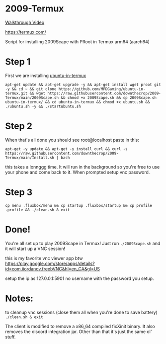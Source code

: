 # 2009-Termux

[Walkthrough Video](https://www.youtube.com/watch?v=YyfRnlv9cJ8)

https://termux.com/

Script for installing 2009Scape with PRoot in Termux arm64 (aarch64)

# Step 1

First we are installing [ubuntu-in-termux](https://github.com/MFDGaming/ubuntu-in-termux)

`apt-get update && apt-get upgrade -y && apt-get install wget proot git -y && cd ~ && git clone https://github.com/MFDGaming/ubuntu-in-termux.git && wget https://raw.githubusercontent.com/downthecrop/2009-Termux/main/2009Scape.sh && chmod +x 2009Scape.sh && cp 2009Scape.sh ubuntu-in-termux/ && cd ubuntu-in-termux && chmod +x ubuntu.sh && ./ubuntu.sh -y && ./startubuntu.sh`


# Step 2

When that's all done you should see root@localhost paste in this: 




`apt-get -y update && apt-get -y install curl && curl -s https://raw.githubusercontent.com/downthecrop/2009-Termux/main/Install.sh | bash`


this takes a lonnggg time. It will run in the background so you're free to use your phone and come back to it. When prompted setup vnc password.

# Step 3

`cp menu .fluxbox/menu &&
cp startup .fluxbox/startup &&
cp profile .profile &&
./clean.sh &
exit
`

# Done!

You're all set up to play 2009Scape in Termux! Just run `./2009Scape.sh` and it will start up a VNC session!

this is my favorite vnc viewer app btw https://play.google.com/store/apps/details?id=com.iiordanov.freebVNC&hl=en_CA&gl=US

setup the ip as 127.0.0.1:5901 no username with the password you setup. 


# Notes:

to cleanup vnc sessions (close them all when you're done to save battery) `./clean.sh & exit`

The client is modified to remove a x86_64 compiled fixXinit binary. It also removes the discord integration jar. Other than that it's just the same ol' stuff.

